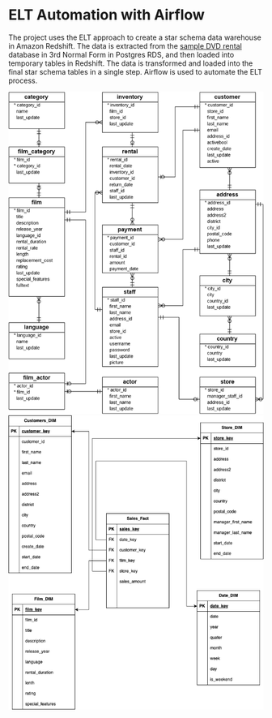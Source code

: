 # ELT Automation with Airflow

The project uses the ELT approach to create a star schema data warehouse in Amazon Redshift. The data is extracted from the [sample DVD rental](https://www.postgresqltutorial.com/postgresql-getting-started/postgresql-sample-database/) database in 3rd Normal Form in Postgres RDS, and then loaded into temporary tables in Redshift. The data is transformed and loaded into the final star schema tables in a single step. Airflow is used to automate the ELT process.

![DVD Rental Sample Database Diagram](/img/dvd-rental-sample-database-diagram.png)
![DVD Rental Star Schema Diagram](/img/dvdrental_star_schema.drawio.png)
